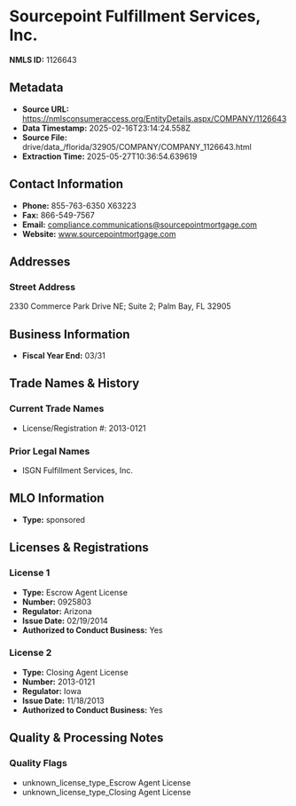 # Sourcepoint Fulfillment Services, Inc.

**NMLS ID:** 1126643

## Metadata
- **Source URL:** https://nmlsconsumeraccess.org/EntityDetails.aspx/COMPANY/1126643
- **Data Timestamp:** 2025-02-16T23:14:24.558Z
- **Source File:** drive/data_/florida/32905/COMPANY/COMPANY_1126643.html
- **Extraction Time:** 2025-05-27T10:36:54.639619

## Contact Information
- **Phone:** 855-763-6350 X63223
- **Fax:** 866-549-7567
- **Email:** compliance.communications@sourcepointmortgage.com
- **Website:** www.sourcepointmortgage.com

## Addresses
### Street Address
2330 Commerce Park Drive NE; Suite 2; Palm Bay, FL 32905

## Business Information
- **Fiscal Year End:** 03/31

## Trade Names & History
### Current Trade Names
- License/Registration #: 2013-0121

### Prior Legal Names
- ISGN Fulfillment Services, Inc.

## MLO Information
- **Type:** sponsored

## Licenses & Registrations

### License 1
- **Type:** Escrow Agent License
- **Number:** 0925803
- **Regulator:** Arizona
- **Issue Date:** 02/19/2014
- **Authorized to Conduct Business:** Yes

### License 2
- **Type:** Closing Agent License
- **Number:** 2013-0121
- **Regulator:** Iowa
- **Issue Date:** 11/18/2013
- **Authorized to Conduct Business:** Yes

## Quality & Processing Notes
### Quality Flags
- unknown_license_type_Escrow Agent License
- unknown_license_type_Closing Agent License
